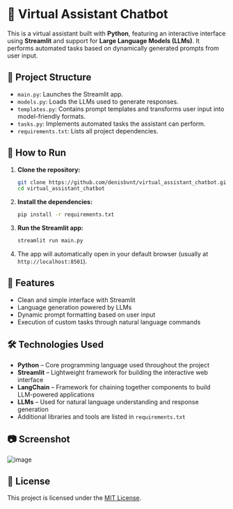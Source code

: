 # 🤖 Virtual Assistant Chatbot

This is a virtual assistant built with **Python**, featuring an interactive interface using **Streamlit** and support for **Large Language Models (LLMs)**. It performs automated tasks based on dynamically generated prompts from user input.

## 📁 Project Structure

- `main.py`: Launches the Streamlit app.
- `models.py`: Loads the LLMs used to generate responses.
- `templates.py`: Contains prompt templates and transforms user input into model-friendly formats.
- `tasks.py`: Implements automated tasks the assistant can perform.
- `requirements.txt`: Lists all project dependencies.

## 🚀 How to Run

1. **Clone the repository:**

   ```bash
   git clone https://github.com/denisbvnt/virtual_assistant_chatbot.git
   cd virtual_assistant_chatbot
   ```

2. **Install the dependencies:**

   ```bash
   pip install -r requirements.txt
   ```

3. **Run the Streamlit app:**

   ```bash
   streamlit run main.py
   ```

4. The app will automatically open in your default browser (usually at `http://localhost:8501`).

## 🧠 Features

- Clean and simple interface with Streamlit
- Language generation powered by LLMs
- Dynamic prompt formatting based on user input
- Execution of custom tasks through natural language commands

## 🛠️ Technologies Used

- **Python** – Core programming language used throughout the project
- **Streamlit** – Lightweight framework for building the interactive web interface
- **LangChain** – Framework for chaining together components to build LLM-powered applications
- **LLMs** – Used for natural language understanding and response generation
- Additional libraries and tools are listed in `requirements.txt`


## 📷 Screenshot

![image](https://github.com/user-attachments/assets/fa7abbcf-2e5e-491b-a6d4-1e5cbe99ff68)


## 📄 License

This project is licensed under the [MIT License](LICENSE).
